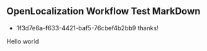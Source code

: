 ## OpenLocalization Workflow Test MarkDown
* 1f3d7e6a-f633-4421-baf5-76cbef4b2bb9 
thanks!

Hello world